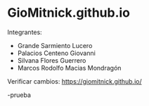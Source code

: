 # GioMitnick.github.io

Integrantes:
- Grande Sarmiento Lucero
- Palacios Centeno Giovanni
- Silvana Flores Guerrero
- Marcos Rodolfo Macias Mondragón

Verificar cambios: https://giomitnick.github.io/


-prueba